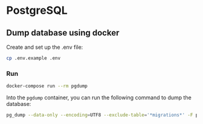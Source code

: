 # PostgreSQL

## Dump database using docker
Create and set up the .env file:
```bash
cp .env.example .env
```

### Run
```bash
docker-compose run --rm pgdump
```

Into the `pgdump` container, you can run the following command to dump the database:
```bash
pg_dump --data-only --encoding=UTF8 --exclude-table='*migrations*' -F p -f /output/db.sql
```
